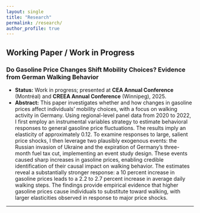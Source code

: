 ```yaml
---
layout: single
title: "Research"
permalink: /research/
author_profile: true
---
```


## Working Paper / Work in Progress
### Do Gasoline Price Changes Shift Mobility Choices? Evidence from German Walking Behavior
- **Status:** Work in progress; presented at **CEA Annual Conference** (Montréal) and **CREEA Annual Conference** (Winnipeg), 2025.
- **Abstract:** This paper investigates whether and how changes in gasoline prices affect individuals’ mobility choices, with a focus on walking activity in Germany. Using regional-level panel data from 2020 to 2022, I first employ an instrumental variables strategy to estimate behavioral responses to general gasoline price fluctuations. The results imply an elasticity of approximately 0.12. To examine responses to large, salient price shocks, I then leverage two plausibly exogenous events: the Russian invasion of Ukraine and the expiration of Germany’s three-month fuel tax cut, implementing an event study design. These events caused sharp increases in gasoline prices, enabling credible identification of their causal impact on walking behavior. The estimates reveal a substantially stronger response: a 10 percent increase in gasoline prices leads to a 2.2 to 2.7 percent increase in average daily walking steps. The findings provide empirical evidence that higher gasoline prices cause individuals to substitute toward walking, with larger elasticities observed in response to major price shocks.
---



